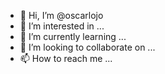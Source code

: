 - 👋 Hi, I’m @oscarlojo
- 👀 I’m interested in ...
- 🌱 I’m currently learning ...
- 💞️ I’m looking to collaborate on ...
- 📫 How to reach me ...

<!---
oscarlojo/oscarlojo is a ✨ special ✨ repository because its `README.md` (this file) appears on your GitHub profile.
You can click the Preview link to take a look at your changes.
--->
